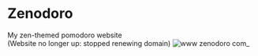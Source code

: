 # Zenodoro

My zen-themed pomodoro website<br />
(Website no longer up: stopped renewing domain)
![www zenodoro com_](https://user-images.githubusercontent.com/19520329/203209988-dd4f9cbe-f822-46b8-a632-d2f28cb9f43c.png)
